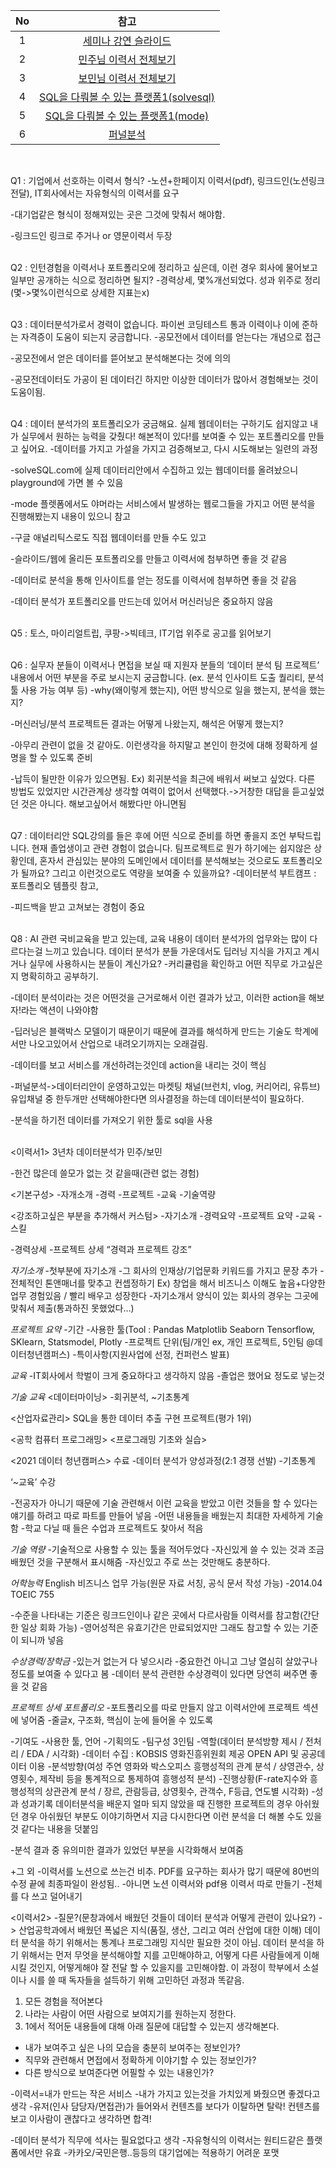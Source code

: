 |No |참고 |
|:---:|:-------------------:|
|1 |[세미나 강연 슬라이드](https://bit.ly/3Ff3ckF) |
|2 |[민주님 이력서 전체보기](https://bit.ly/3JDzbvO) |
|3 |[보민님 이력서 전체보기](https://bit.ly/3h6EsQ4) |
|4 |[SQL을 다뤄볼 수 있는 플랫폼1(solvesql)](https://solvesql.com/playground/) |
|5 |[SQL을 다뤄볼 수 있는 플랫폼1(mode)](https://mode.com/sql-tutorial/sql-business-analytics-training/) |
|6 |[퍼널분석](https://www.datarian.io/blog/funnel-analysis) |
<br>

Q1 : 기업에서 선호하는 이력서 형식?
-노션+한페이지 이력서(pdf), 링크드인(노션링크 전달), 
IT회사에서는 자유형식의 이력서를 요구

-대기업같은 형식이 정해져있는 곳은 그것에 맞춰서 해야함.

-링크드인 링크로 주거나 or 영문이력서 두장 
<br>
<br>

Q2 : 인턴경험을 이력서나 포트폴리오에 정리하고 싶은데, 이런 경우 회사에 물어보고 일부만 공개하는 식으로 정리하면 될지?
-경력상세, 몇%개선되었다. 성과 위주로 정리(몇->몇%이런식으로 상세한 지표는x)
<br>
<br>

Q3 : 데이터분석가로서 경력이 없습니다. 파이썬 코딩테스트 통과 이력이나 이에 준하는 자격증이 도움이 되는지 궁금합니다.
-공모전에서 데이터를 얻는다는 개념으로 접근

-공모전에서 얻은 데이터를 뜯어보고 분석해본다는 것에 의의

-공모전데이터도 가공이 된 데이터긴 하지만 이상한 데이터가 많아서 경험해보는 것이 도움이됨.
<br>
<br>

Q4 : 데이터 분석가의 포트폴리오가 궁금해요. 실제 웹데이터는 구하기도 쉽지않고 내가 실무에서 원하는 능력을 갖췄다! 해본적이 있다!를 보여줄 수 있는 포트폴리오를 만들고 싶어요.
-데이터를 가지고 가설을 가지고 검증해보고, 다시 시도해보는 일련의 과정

-solveSQL.com에 실제 데이터리안에서 수집하고 있는 웹데이터를 올려놨으니 playground에 가면 볼 수 있음

-mode 플렛폼에서도 야머라는 서비스에서 발생하는 웹로그들을 가지고 어떤 분석을 진행해봤는지 내용이 있으니 참고

-구글 애널리틱스로도 직접 웹데이터를 만들 수도 있고

-슬라이드/웹에 올리든 포트폴리오를 만들고 이력서에 첨부하면 좋을 것 같음

-데이터로 분석을 통해 인사이트를 얻는 정도를 이력서에 첨부하면 좋을 것 같음

-데이터 분석가 포트폴리오를 만드는데 있어서 머신러닝은 중요하지 않음
<br>
<br>

Q5 : 토스, 마이리얼트립, 쿠팡->빅테크, IT기업 위주로 공고를 읽어보기
<br>
<br>

Q6 : 실무자 분들이 이력서나 면접을 보실 때 지원자 분들의 ‘데이터 분석 팀 프로젝트’ 내용에서 어떤 부분을 주로 보시는지 궁금합니다. (ex. 분석 인사이트 도출 퀄리티, 분석 툴 사용 가능 여부 등)
-why(왜이렇게 했는지), 어떤 방식으로 일을 했는지, 분석을 했는지?

-머신러닝/분석 프로젝트든 결과는 어떻게 나왔는지, 해석은 어떻게 했는지?

-아무리 관련이 없을 것 같아도. 이런생각을 하지말고 본인이 한것에 대해 정확하게 설명을 할 수 있도록 준비

-납득이 될만한 이유가 있으면됨. 
Ex) 회귀분석을 최근에 배워서 써보고 싶었다. 다른 방법도 있었지만 시간관계상 생각할 여력이 없어서 선택했다.->거창한 대답을 듣고싶었던 것은 아니다. 해보고싶어서 해봤다만 아니면됨
<br>
<br>

Q7 : 데이터리안 SQL강의를 들은 후에 어떤 식으로 준비를 하면 좋을지 조언 부탁드립니다. 현재 졸업생이고 관련 경험이 없습니다. 팀프로젝트로 뭔가 하기에는 쉽지않은 상황인데, 혼자서 관심있는 분야의 도메인에서 데이터를 분석해보는 것으로도 포트폴리오가 될까요? 그리고 이런것으로도 역량을 보여줄 수 있을까요?
-데이터분석 부트캠프 : 포트폴리오 템플릿 참고, 

-피드백을 받고 고쳐보는 경험이 중요
<br>
<br>

Q8 : AI 관련 국비교육을 받고 있는데, 교육 내용이 데이터 분석가의 업무와는 많이 다르다는걸 느끼고 있습니다. 데이터 분석가 분들 가운데서도 딥러닝 지식을 가지고 계시거나 실무에 사용하시는 분들이 계신가요?
-커리큘럼을 확인하고 어떤 직무로 가고싶은지 명확히하고 공부하기.

-데이터 분석이라는 것은 어떤것을 근거로해서 이런 결과가 났고, 이러한 action을 해보자!라는 액션이 나와야함

-딥러닝은 블랙박스 모델이기 때문이기 때문에 결과를 해석하게 만드는 기술도 학계에서만 나오고있어서 산업으로 내려오기까지는 오래걸림.

-데이터를 보고 서비스를 개선하려는것인데 action을 내리는 것이 핵심

-퍼널분석->데이터리안이 운영하고있는 마켓팅 채널(브런치, vlog, 커리어리, 유튜브) 유입채널 중 한두개만 선택해야한다면 의사결정을 하는데 데이터분석이 필요하다.

-분석을 하기전 데이터를 가져오기 위한 툴로 sql을 사용
<br>
<br>

<이력서1>
3년차 데이터분석가 민주/보민

-한건 많은데 쓸모가 없는 것 같을때(관련 없는 경험)

<기본구성>
-자개소개
-경력
-프로젝트
-교육
-기술역량

<강조하고싶은 부분을 추가해서 커스텀>
-자기소개
-경력요약
-프로젝트 요약
-교육
-스킬

-경력상세
-프로젝트 상세
“경력과 프로젝트 강조”

*자기소개*
-첫부분에 자기소개
-그 회사의 인재상/기업문화 키워드를 가지고 문장 추가
-전체적인 톤앤매너를 맞추고 컨셉정하기
Ex) 창업을 해서 비즈니스 이해도 높음+다양한 업무 경험있음 / 빨리 배우고 성장한다
-자기소개서 양식이 있는 회사의 경우는 그곳에 맞춰서 제출(통과하진 못했었다…)

*프로젝트 요약*
-기간
-사용한 툴(Tool : Pandas Matplotlib Seaborn Tensorflow, SKlearn, Statsmodel, Plotly
-프로젝트 단위(팀/개인 ex, 개인 프로젝트, 5인팀 @데이터청년캠퍼스)
-특이사항(지원사업에 선정, 컨퍼런스 발표)

*교육*
-IT회사에서 학벌이 크게 중요하다고 생각하지 않음
-졸업은 했어요 정도로 넣는것

*기술 교육*
<데이터마이닝>
-회귀분석, ~기초통계

<산업자료관리>
SQL을 통한 데이터 추출
구현 프로젝트(평가 1위)

<공학 컴퓨터 프로그래밍>
<프로그래밍 기초와 실습>

<2021 데이터 청년캠퍼스> 수료
-데이터 분석가 양성과정(2:1 경쟁 선발)
-기초통계

‘~교육’ 수강


-전공자가 아니기 때문에 기술 관련해서 이런 교육을 받았고 이런 것들을 할 수 있다는 얘기를 하려고 따로 파트를 만들어 넣음
-어떤 내용들을 배웠는지 최대한 자세하게 기술함
-학교 다닐 때 들은 수업과 프로젝트도 찾아서 적음

*기술 역량*
-기술적으로 사용할 수 있는 툴을 적어두었다
-자신있게 쓸 수 있는 것과 조금 배웠던 것을 구분해서 표시해줌
-자신있고 주로 쓰는 것만해도 충분하다.

*어학능력*
English 비즈니스 업무 가능(원문 자료 서칭, 공식 문서 작성 가능)
-2014.04 TOEIC 755


-수준을 나타내는 기준은 링크드인이나 같은 곳에서 다르사람들 이력서를 참고함(간단한 일상 회화 가능)
-영어성적은 유효기간은 만료되었지만 그래도 참고할 수 있는 기준이 되니까 넣음

*수상경력/장학금*
-있는거 없는거 다 넣으시라
-중요한건 아니고 그냥 열심히 살았구나 정도를 보여줄 수 있다고 봄
-데이터 분석 관련한 수상경력이 있다면 당연히 써주면 좋을 것 같음

*프로젝트 상세 포트폴리오*
-포트폴리오를 따로 만들지 않고 이력서안에 프로젝트 섹션에 넣어줌
-줄글x, 구조화, 핵심이 눈에 들어올 수 있도록

-기여도
-사용한 툴, 언어
-기획의도
-팀구성 3인팀
-역할(데이터 분석방향 제시 / 전처리 / EDA / 시각화)
-데이터 수집 : KOBSIS 영화진흥위원회 제공 OPEN API 및 공공데이터 이용
-분석방향(여성 주연 영화와 박스오피스 흥행성적의 관계 분석 / 상영관수, 상영횟수, 제작비 등을 통계적으로 통제하여 흥행성적 분석)
-진행상황(F-rate지수와 흥행성적의 상관관계 분석 / 장르, 관람등급, 상영횟수, 관객수, F등급, 연도별 시각화)
-성과
성과기록
데이터분석을 배운지 얼마 되지 않았을 때 진행한 프로젝트의 경우 아쉬웠던 경우 아쉬웠던 부분도 이야기하면서 지금 다시한다면 이런 분석을 더 해볼 수도 있을 것 같다는 내용을 덧붙임

-분석 결과 중 유의미한 결과가 있었던 부분을 시각화해서 보여줌


+그 외
-이력서를 노션으로 쓰는건 비추. PDF를 요구하는 회사가 많기 때문에 80번의 수정 끝에 최종파일이 완성됨..
-아니면 노션 이력서와 pdf용 이력서 따로 만들기
-전체를 다 쓰고 덜어내기


<이력서2>
-질문?(문창과에서 배웠던 것들이 데이터 분석과 어떻게 관련이 있나요?)
-> 산업공학과에서 배웠던 폭넓은 지식(품질, 생산, 그리고 여러 산업에 대한 이해)
데이터 분석을 하기 위해서는 통계나 프로그래밍 지식만 필요한 것이 아님. 데이터 분석을 하기 위해서는 먼저 무엇을 분석해야할 지를 고민해야하고, 어떻게 다른 사람들에게 이해시킬 것인지, 어떻게해야 잘 전달 할 수 있을지를 고민해야함. 이 과정이 학부에서 소설이나 시를 쓸 때 독자들을 설득하기 위해 고민하던 과정과 똑같음.

1.	모든 경험을 적어본다
2.	나라는 사람이 어떤 사람으로 보여지기를 원하는지 정한다.
3.	1에서 적어둔 내용들에 대해 아래 질문에 대답할 수 있는지 생각해본다.
-	내가 보여주고 싶은 나의 모습을 충분히 보여주는 정보인가?
-	직무와 관련해서 면접에서 정확하게 이야기할 수 있는 정보인가?
-	다른 방식으로 보여준다면 어필할 수 있는 내용인가?

-이력서=내가 만드는 작은 서비스
-내가 가지고 있는것을 가치있게 봐줬으면 좋겠다고 생각
-유저(인사 담당자/면접관)가 들어와서 컨텐츠를 보다가 이탈하면 탈락! 컨텐츠를 보고 이사람이 괜찮다고 생각하면 합격!

-데이터 분석가 직무에 석사는 필요없다고 생각
-자유형식의 이력서는 원티드같은 플랫폼에서만 유효
-카카오/국민은행..등등의 대기업에는 적용하기 어려운 포맷
